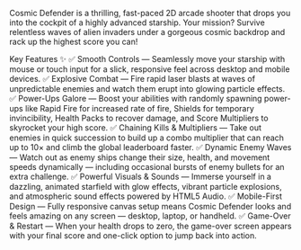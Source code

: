 Cosmic Defender is a thrilling, fast-paced 2D arcade shooter that drops you into the cockpit of a highly advanced starship. Your mission? Survive relentless waves of alien invaders under a gorgeous cosmic backdrop and rack up the highest score you can!

Key Features ✨
✅ Smooth Controls — Seamlessly move your starship with mouse or touch input for a slick, responsive feel across desktop and mobile devices.
✅ Explosive Combat — Fire rapid laser blasts at waves of unpredictable enemies and watch them erupt into glowing particle effects.
✅ Power-Ups Galore — Boost your abilities with randomly spawning power-ups like Rapid Fire for increased rate of fire, Shields for temporary invincibility, Health Packs to recover damage, and Score Multipliers to skyrocket your high score.
✅ Chaining Kills & Multipliers — Take out enemies in quick succession to build up a combo multiplier that can reach up to 10× and climb the global leaderboard faster.
✅ Dynamic Enemy Waves — Watch out as enemy ships change their size, health, and movement speeds dynamically — including occasional bursts of enemy bullets for an extra challenge.
✅ Powerful Visuals & Sounds — Immerse yourself in a dazzling, animated starfield with glow effects, vibrant particle explosions, and atmospheric sound effects powered by HTML5 Audio.
✅ Mobile-First Design — Fully responsive canvas setup means Cosmic Defender looks and feels amazing on any screen — desktop, laptop, or handheld.
✅ Game-Over & Restart — When your health drops to zero, the game-over screen appears with your final score and one-click option to jump back into action.
